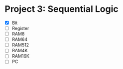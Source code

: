 # Project 3: Sequential Logic

- [x] Bit
- [ ] Register
- [ ] RAM8
- [ ] RAM64
- [ ] RAM512
- [ ] RAM4K
- [ ] RAM16K
- [ ] PC
